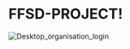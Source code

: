 # FFSD-PROJECT!

![Desktop_organisation_login](https://user-images.githubusercontent.com/85388886/218698260-9438732c-37e5-4169-aa23-9a2af2d98851.png)
